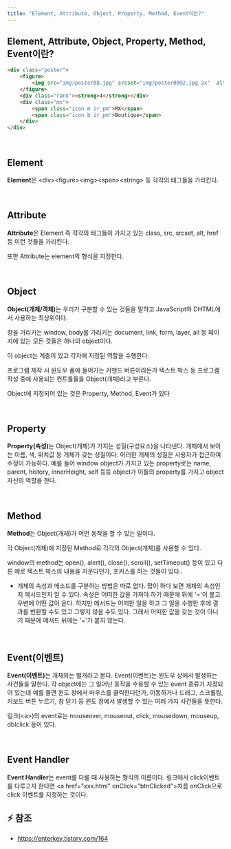 ```yaml
---
title: "Element, Attribute, Object, Property, Method, Event이란?"
---
```


## Element, Attribute, Object, Property, Method, Event이란?

```html
<div class="poster">
	<figure>
		<img src="img/poster08.jpg" srcset="img/poster08@2.jpg 2x"  alt="침묵">
	</figure>
	<div class="rank"><strong>4</strong></div>
	<div class="mx">
		<span class="icon m ir_pm">MX</span>
        <span class="icon b ir_pm">Boutique</span>
	</div>
</div>
```

<br>

## Element

<b>Element</b>은 \<div>\<figure>\<img>\<span>\<string> 등 각각의 태그들을 가리킨다.

<br>

## Attribute

<b>Attribute</b>은 Element 즉 각각의 태그들이 가지고 있는 class, src, srcset, alt, href 등 이런 것들을 가리킨다.

또한 Attribute는 element의 형식을 지정한다.

<br>

## Object

<b>Object(개체/객체)</b>는 우리가 구분할 수 있는 것들을 말하고 JavaScript와 DHTML에서 사용하는 최상위이다.

창을 가리키는 window, body를 가리키는 document, link, form, layer, all 등 페이지에 있는 모든 것들은 하나의 object이다.

이 object는 계층이 있고 각자에 지정된 역할을 수행한다. 

프로그램 제작 시 윈도우 폼에 들어가는 커맨드 버튼이라든가 텍스트 박스 등 프로그램 작성 중에 사용되는 컨트롤들을 Object(개체)라고 부른다.

Object에 지정되어 있는 것은 Property, Method, Event가 있다

<br>

## Property

<b>Property(속성)</b>는 Object(개체)가 가지는 성질(구성요소)을 나타낸다. 개체에서 보이는 이름, 색, 위치값 등 개체가 갖는 성질이다. 이러한 개체의 성질은 사용자가 접근하여 수정이 가능하다. 예를 들어 window object가 가지고 있는 property로는 name, parent, history, innerHeight, self 등등 object가 이들의 property를 가지고 object 자신의 역할을 한다.

<br>

## Method

<b>Method</b>는 Object(개체)가 어떤 동작을 할 수 있는 일이다.

각 Object(개체)에 지정된 Method로 각각의 Object(개체)를 사용할 수 있다.

window의 method는 open(), alert(), close(), scroll(), setTimeout() 등이 있고 다른 예로 텍스트 박스의 내용을 지운다던가, 포커스를 하는 것들이 있다..

- 개체의 속성과 메소드를 구분하는 방법은 따로 없다. 많이 하다 보면 개체의 속성인지 메서드인지 알 수 있다. 속성은 어떠한 값을 가져야 하기 때문에 뒤에 '='이 붙고 우변에 어떤 값이 온다. 하지만 메서드는 어떠한 일을 하고 그 일을 수행한 후에 결과를 반환할 수도 있고 그렇지 않을 수도 있다. 그래서 어떠한 값을 갖는 것이 아니기 때문에 메서드 뒤에는 '='가 붙지 않는다. 

<br>

## Event(이벤트)

<b>Event(이벤트)</b>는 개체와는 별개라고 본다. Event(이벤트)는 윈도우 상에서 발생하는 사건들을 말한다. 각 object에는 그 일어난 동작을 수용할 수 있는 event 종류가 지정되어 있는데 예를 들면 윈도 창에서 마우스를 클릭한다던가, 이동하거나 드래그, 스크롤링, 키보드 버튼 누르기, 창 닫기 등 윈도 창에서 발생할 수 있는 여러 가지 사건들을 뜻한다.

링크(\<a>)의 event로는 mouseover, mouseout, click, mousedown, mouseup, dblclick 등이 있다.

<br>

## Event Handler

<b>Event Handler</b>는 event를 다룰 때 사용하는 형식의 이름이다. 링크에서 click이벤트를 다루고자 한다면 \<a href="xxx.html" onClick="btnClicked">처름 onClick으로 click 이벤트를 지정하는 것이다.


## ⚡ 참조
* <https://enterkey.tistory.com/164>

<br>
